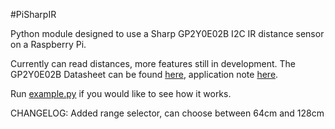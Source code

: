 #PiSharpIR

Python module designed to use a Sharp GP2Y0E02B I2C IR distance sensor on a Raspberry Pi.

Currently can read distances, more features still in development.
The GP2Y0E02B Datasheet can be found [here](http://www.sharp-world.com/products/device/lineup/data/pdf/datasheet/gp2y0e02b_e.pdf), application note [here](http://www.sharp-world.com/products/device-china/lineup/data/pdf/datasheet/gp2y0e02_03_appl_e.pdf).

Run [example.py](/example.py) if you would like to see how it works.

CHANGELOG:
Added range selector, can choose between 64cm and 128cm
